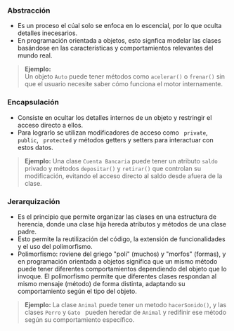 ### Abstracción

- Es un proceso el cúal solo se enfoca en lo escencial, por lo que oculta detalles inecesarios.
- En programación orientada a objetos, esto signfica modelar las clases basándose en las características y comportamientos relevantes del mundo real.

> **Ejemplo:**  
> Un objeto `Auto` puede tener métodos como `acelerar()` o `frenar()` sin que el usuario necesite saber cómo funciona el motor internamente.

### Encapsulación

- Consiste en ocultar los detalles internos de un objeto y restringir el acceso directo a ellos.
- Para lograrlo se utilizan modificadores de acceso como ` private`, ` public`, ` protected` y métodos getters y setters para interactuar con estos datos.

> **Ejemplo:**
> Una clase `Cuenta Bancaria` puede tener un atributo `saldo` privado y métodos `depositar()` y `retirar()` que controlan su modificación, evitando el acceso directo al saldo desde afuera de la clase.

### Jerarquización

- Es el principio que permite organizar las clases en una estructura de herencia, donde una clase hija hereda atributos y métodos de una clase padre.
- Esto permite la reutilización del código, la extensión de funcionalidades y el uso del polimorfismo.
- Polimorfismo: roviene del griego "poli" (muchos) y "morfos" (formas), y en programación orientada a objetos significa que un mismo método puede tener diferentes comportamientos dependiendo del objeto que lo invoque. El polimorfismo permite que diferentes clases respondan al mismo mensaje (método) de forma distinta, adaptando su comportamiento según el tipo del objeto.

> **Ejemplo:**
> La clase `Animal` puede tener un metodo `hacerSonido()`, y las clases `Perro` y `Gato ` pueden heredar de `Animal` y redifinir ese método según su comportamiento específico.
